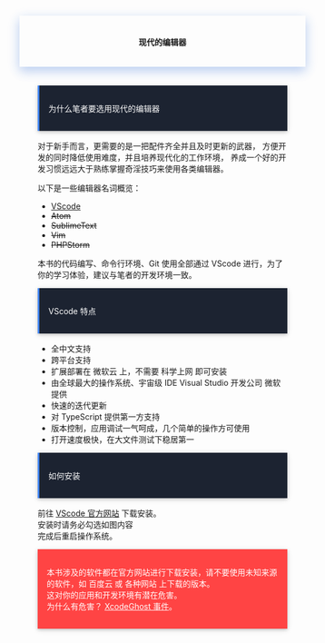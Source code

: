 <div style="text-align:center;padding-left:2rem;padding-right:2rem;padding-top:1rem;padding-bottom:1rem;box-shadow:0 8px 17px 0 rgba(76,124,226,.2), 0 6px 20px 0 rgba(49,115,211,.19)">
<h4 class="margin-top:5rem;"><span style="font-weight:600">现代的编辑器</span></h4>
</div>
<br>
<div style="padding-left:2rem;padding-right:2rem;padding-top:1rem;">
    <div style="background-color:#1C2331;color:#fff;border-left:solid 3px #4285F4;padding-top:1rem;padding-bottom:1rem;margin-bottom:1rem;box-shadow:0 2px 5px 0 rgba(0,0,0,.16), 0 2px 10px 0 rgba(0,0,0,.12);">
        <p style="margin-left: 1rem;margin-right: 1rem;">
            <span>为什么笔者要选用现代的编辑器</span>
        </p>
    </div>
    <p>
        对于新手而言，更需要的是一把配件齐全并且及时更新的武器，
        方便开发的同时降低使用难度，并且培养现代化的工作环境，
        养成一个好的开发习惯远远大于熟练掌握奇淫技巧来使用各类编辑器。
    </p>
    <p>
        以下是一些编辑器名词概览：
    </p>
    <ul>
        <li><a href="https://code.visualstudio.com/" rel="noopener noreferrer" target="_black">VScode</a></li>
        <li><del>Atom</del></li>
        <li><del>SublimeText</del></li>
        <li><del>Vim</del></li>
        <li><del>PHPStorm</del></li>
    </ul>
    <p>
        本书的代码编写、命令行环境、Git 使用全部通过 VScode 进行，为了你的学习体验，建议与笔者的开发环境一致。
    </p>
    <div style="background-color:#1C2331;color:#fff;border-left:solid 3px #4285F4;padding-top:1rem;padding-bottom:1rem;margin-bottom:1rem;box-shadow:0 2px 5px 0 rgba(0,0,0,.16), 0 2px 10px 0 rgba(0,0,0,.12);">
        <p style="margin-left: 1rem;margin-right: 1rem;">
            <span>VScode 特点</span>
        </p>
    </div>
    <p>
        <ul>
            <li>全中文支持</li>
            <li>跨平台支持</li>
            <li>扩展部署在 微软云 上，不需要 科学上网 即可安装</li>
            <li>由全球最大的操作系统、宇宙级 IDE Visual Studio 开发公司 微软 提供</li>
            <li>快速的迭代更新</li>
            <li>对 TypeScript 提供第一方支持</li>
            <li>版本控制，应用调试一气呵成，几个简单的操作方可使用</li>
            <li>打开速度极快，在大文件测试下稳居第一</li>
        </ul>
    </p>
    <div style="background-color:#1C2331;color:#fff;border-left:solid 3px #4285F4;padding-top:1rem;padding-bottom:1rem;margin-bottom:1rem;box-shadow:0 2px 5px 0 rgba(0,0,0,.16), 0 2px 10px 0 rgba(0,0,0,.12);">
        <p style="margin-left: 1rem;margin-right: 1rem;">
            <span>如何安装</span>
        </p>
    </div>
    <p>
        前往 <a href="https://code.visualstudio.com/" rel="noopener noreferrer" target="_black">VScode 官方网站</a> 下载安装。
        <br>
        安装时请务必勾选如图内容
        <br>
        <img src="https://box.kancloud.cn/6b6c5265735e2c264d0308d293005818_503x389.png" alt="">
        <br>
        完成后重启操作系统。
    </p>
    <div style="background-color:#ff4444;color:#fff;padding-top:1rem;padding-bottom:1rem;margin-bottom:1rem;box-shadow:0 2px 5px 0 rgba(0,0,0,.16), 0 2px 10px 0 rgba(0,0,0,.12);">
        <p style="margin-left: 1rem;margin-right: 1rem;">
            <span>
                本书涉及的软件都在官方网站进行下载安装，请不要使用未知来源的软件，如 百度云 或 各种网站 上下载的版本。
                <br>
                这对你的应用和开发环境有潜在危害。
                <br>
                为什么有危害？ <a href="https://weibo.com/p/1001603888503866975286" rel="noopener noreferrer" target="_black" style="color:#fff">XcodeGhost 事件</a>。
            </span>
        </p>
    </div>
</div>
